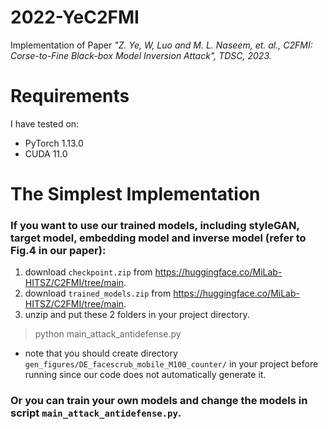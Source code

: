# 2022-YeC2FMI
Implementation of Paper *"Z. Ye, W, Luo and M. L. Naseem, et. al., C2FMI: Corse-to-Fine Black-box Model Inversion Attack", TDSC, 2023.*

# Requirements

I have tested on:

- PyTorch 1.13.0
- CUDA 11.0


# The Simplest Implementation

### If you want to use our trained models, including styleGAN, target model, embedding model and inverse model (refer to Fig.4 in our paper):

1. download `checkpoint.zip` from <https://huggingface.co/MiLab-HITSZ/C2FMI/tree/main>.
2. download `trained_models.zip` from <https://huggingface.co/MiLab-HITSZ/C2FMI/tree/main>.
3. unzip and put these 2 folders in your project directory.

> python main_attack_antidefense.py

- note that you should create directory `gen_figures/DE_facescrub_mobile_M100_counter/` in your project before running since our code does not automatically generate it.

### Or you can train your own models and change the models in script `main_attack_antidefense.py`.
